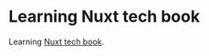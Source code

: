 # Learning Nuxt tech book

Learning [Nuxt tech book](https://techbookfest.org/event/tbf04/circle/17580004).
